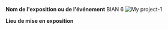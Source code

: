 **Nom de l'exposition ou de l'événement**
BIAN 6
![My project-1](https://user-images.githubusercontent.com/112108214/219437691-da50414d-ac4f-4e5d-8155-8721ce19d4ff.png)

**Lieu de mise en exposition**



